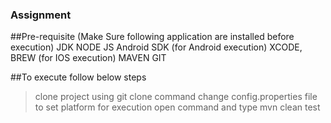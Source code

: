 ### Assignment

##Pre-requisite (Make Sure following application are installed before execution)
JDK
NODE JS
Android SDK (for Android execution)
XCODE, BREW (for IOS execution)
MAVEN
GIT


##To execute follow below steps
> clone project using git clone command
> change config.properties file to set platform for execution
> open command and type mvn clean test






